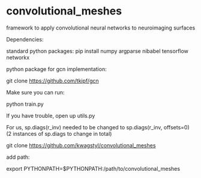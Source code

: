 # convolutional_meshes
framework to apply convolutional neural networks to neuroimaging surfaces


Dependencies:

standard python packages:
pip install numpy argparse nibabel tensorflow networkx

python package for gcn implementation:

git clone https://github.com/tkipf/gcn

Make sure you can run:

python train.py

If you have trouble, open up utils.py

For us, sp.diags(r_inv) needed to be changed to sp.diags(r_inv, offsets=0)
(2 instances of sp.diags to change in total)


git clone https://github.com/kwagstyl/convolutional_meshes

add path:

export PYTHONPATH=$PYTHONPATH:/path/to/convolutional_meshes



